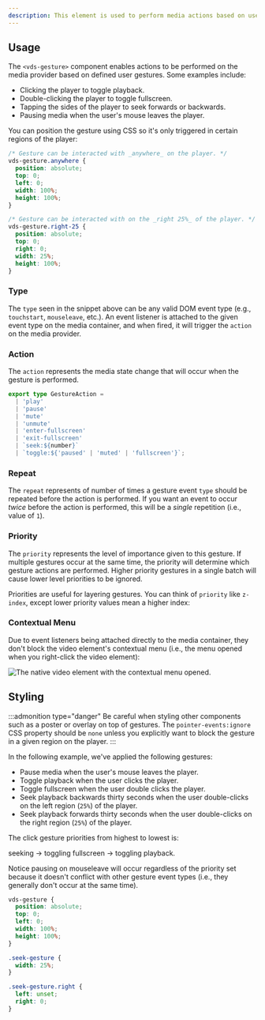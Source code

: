 ```yaml
---
description: This element is used to perform media actions based on user gestures (e.g., double click for fullscreen).
---
```


## Usage

The `<vds-gesture>` component enables actions to be performed on the media provider based on
defined user gestures. Some examples include:

- Clicking the player to toggle playback.
- Double-clicking the player to toggle fullscreen.
- Tapping the sides of the player to seek forwards or backwards.
- Pausing media when the user's mouse leaves the player.

<slot name="usage" />

You can position the gesture using CSS so it's only triggered in certain regions of the player:

```css copy
/* Gesture can be interacted with _anywhere_ on the player. */
vds-gesture.anywhere {
  position: absolute;
  top: 0;
  left: 0;
  width: 100%;
  height: 100%;
}

/* Gesture can be interacted with on the _right 25%_ of the player. */
vds-gesture.right-25 {
  position: absolute;
  top: 0;
  right: 0;
  width: 25%;
  height: 100%;
}
```

### Type

The `type` <AttrWord /> seen in the snippet above can be any valid DOM event type
(e.g., `touchstart`, `mouseleave`, etc.). An event listener is attached to the given event type on
the media container, and when fired, it will trigger the `action` on the media provider.

### Action

The `action` <AttrWord /> represents the media state change that will occur when the gesture
is performed.

```ts
export type GestureAction =
  | 'play'
  | 'pause'
  | 'mute'
  | 'unmute'
  | 'enter-fullscreen'
  | 'exit-fullscreen'
  | `seek:${number}`
  | `toggle:${'paused' | 'muted' | 'fullscreen'}`;
```

### Repeat

The `repeat` <AttrWord /> represents of number of times a gesture event `type` should be
repeated before the action is performed. If you want an event to occur _twice_ before the action
is performed, this will be a _single_ repetition (i.e., value of `1`).

<slot name="repeat" />

### Priority

The `priority` <AttrWord /> represents the level of importance given to this gesture. If multiple
gestures occur at the same time, the priority will determine which gesture actions are
performed. Higher priority gestures in a single batch will cause lower level priorities to be
ignored.

Priorities are useful for layering gestures. You can think of `priority` like `z-index`, except
lower priority values mean a higher index:

<slot name="priority" />

### Contextual Menu

Due to event listeners being attached directly to the media container, they don't block the
video element's contextual menu (i.e., the menu opened when you right-click the video element):

<script>
import ContextualMenu from '$lib/img/contextual-menu.png'
</script>

<img
	src={ContextualMenu}
	alt="The native video element with the contextual menu opened."
/>

## Styling

:::admonition type="danger"
Be careful when styling other components such as a poster or overlay on top of gestures. The
`pointer-events:ignore` CSS property should be `none` unless you explicitly want to block the gesture
in a given region on the player.
:::

In the following example, we've applied the following gestures:

- Pause media when the user's mouse leaves the player.
- Toggle playback when the user clicks the player.
- Toggle fullscreen when the user double clicks the player.
- Seek playback backwards thirty seconds when the user double-clicks on the left region (`25%`) of the player.
- Seek playback forwards thirty seconds when the user double-clicks on the right region (`25%`) of the player.

The click gesture priorities from highest to lowest is:

seeking -> toggling fullscreen -> toggling playback.

Notice pausing on mouseleave will occur regardless of the priority set because it doesn't conflict with other
gesture event types (i.e., they generally don't occur at the same time).

<slot name="styling" />

```css
vds-gesture {
  position: absolute;
  top: 0;
  left: 0;
  width: 100%;
  height: 100%;
}

.seek-gesture {
  width: 25%;
}

.seek-gesture.right {
  left: unset;
  right: 0;
}
```
